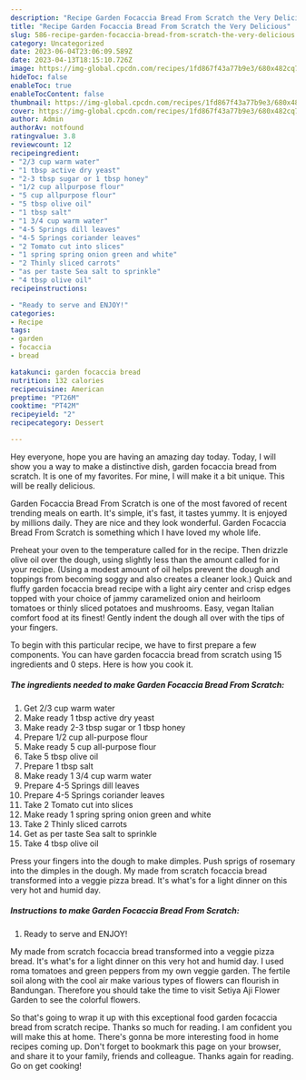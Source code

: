 ```yaml
---
description: "Recipe Garden Focaccia Bread From Scratch the Very Delicious"
title: "Recipe Garden Focaccia Bread From Scratch the Very Delicious"
slug: 586-recipe-garden-focaccia-bread-from-scratch-the-very-delicious
category: Uncategorized
date: 2023-06-04T23:06:09.589Z
date: 2023-04-13T18:15:10.726Z
image: https://img-global.cpcdn.com/recipes/1fd867f43a77b9e3/680x482cq70/garden-focaccia-bread-from-scratch-recipe-main-photo.jpg
hideToc: false
enableToc: true
enableTocContent: false
thumbnail: https://img-global.cpcdn.com/recipes/1fd867f43a77b9e3/680x482cq70/garden-focaccia-bread-from-scratch-recipe-main-photo.jpg
cover: https://img-global.cpcdn.com/recipes/1fd867f43a77b9e3/680x482cq70/garden-focaccia-bread-from-scratch-recipe-main-photo.jpg
author: Admin
authorAv: notfound
ratingvalue: 3.8
reviewcount: 12
recipeingredient:
- "2/3 cup warm water"
- "1 tbsp active dry yeast"
- "2-3 tbsp sugar or 1 tbsp honey"
- "1/2 cup allpurpose flour"
- "5 cup allpurpose flour"
- "5 tbsp olive oil"
- "1 tbsp salt"
- "1 3/4 cup warm water"
- "4-5 Springs dill leaves"
- "4-5 Springs coriander leaves"
- "2 Tomato cut into slices"
- "1 spring spring onion green and white"
- "2 Thinly sliced carrots"
- "as per taste Sea salt to sprinkle"
- "4 tbsp olive oil"
recipeinstructions:

- "Ready to serve and ENJOY!"
categories:
- Recipe
tags:
- garden
- focaccia
- bread

katakunci: garden focaccia bread 
nutrition: 132 calories
recipecuisine: American
preptime: "PT26M"
cooktime: "PT42M"
recipeyield: "2"
recipecategory: Dessert

---
```



Hey everyone, hope you are having an amazing day today. Today, I will show you a way to make a distinctive dish, garden focaccia bread from scratch. It is one of my favorites. For mine, I will make it a bit unique. This will be really delicious.

Garden Focaccia Bread From Scratch is one of the most favored of recent trending meals on earth. It's simple, it's fast, it tastes yummy. It is enjoyed by millions daily. They are nice and they look wonderful. Garden Focaccia Bread From Scratch is something which I have loved my whole life.

Preheat your oven to the temperature called for in the recipe. Then drizzle olive oil over the dough, using slightly less than the amount called for in your recipe. (Using a modest amount of oil helps prevent the dough and toppings from becoming soggy and also creates a cleaner look.) Quick and fluffy garden focaccia bread recipe with a light airy center and crisp edges topped with your choice of jammy caramelized onion and heirloom tomatoes or thinly sliced potatoes and mushrooms. Easy, vegan Italian comfort food at its finest! Gently indent the dough all over with the tips of your fingers.


To begin with this particular recipe, we have to first prepare a few components. You can have garden focaccia bread from scratch using 15 ingredients and 0 steps. Here is how you cook it.

<!--inarticleads1-->

##### The ingredients needed to make Garden Focaccia Bread From Scratch:

1. Get 2/3 cup warm water
1. Make ready 1 tbsp active dry yeast
1. Make ready 2-3 tbsp sugar or 1 tbsp honey
1. Prepare 1/2 cup all-purpose flour
1. Make ready 5 cup all-purpose flour
1. Take 5 tbsp olive oil
1. Prepare 1 tbsp salt
1. Make ready 1 3/4 cup warm water
1. Prepare 4-5 Springs dill leaves
1. Prepare 4-5 Springs coriander leaves
1. Take 2 Tomato cut into slices
1. Make ready 1 spring spring onion green and white
1. Take 2 Thinly sliced carrots
1. Get as per taste Sea salt to sprinkle
1. Take 4 tbsp olive oil


Press your fingers into the dough to make dimples. Push sprigs of rosemary into the dimples in the dough. My made from scratch focaccia bread transformed into a veggie pizza bread. It&#39;s what&#39;s for a light dinner on this very hot and humid day. 

<!--inarticleads2-->

##### Instructions to make Garden Focaccia Bread From Scratch:


1. Ready to serve and ENJOY!

My made from scratch focaccia bread transformed into a veggie pizza bread. It&#39;s what&#39;s for a light dinner on this very hot and humid day. I used roma tomatoes and green peppers from my own veggie garden. The fertile soil along with the cool air make various types of flowers can flourish in Bandungan. Therefore you should take the time to visit Setiya Aji Flower Garden to see the colorful flowers. 

So that's going to wrap it up with this exceptional food garden focaccia bread from scratch recipe. Thanks so much for reading. I am confident you will make this at home. There's gonna be more interesting food in home recipes coming up. Don't forget to bookmark this page on your browser, and share it to your family, friends and colleague. Thanks again for reading. Go on get cooking!
